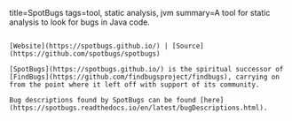 title=SpotBugs
tags=tool, static analysis, jvm
summary=A tool for static analysis to look for bugs in Java code.
~~~~~~

[Website](https://spotbugs.github.io/) | [Source](https://github.com/spotbugs/spotbugs)

[SpotBugs](https://spotbugs.github.io/) is the spiritual successor of [FindBugs](https://github.com/findbugsproject/findbugs), carrying on from the point where it left off with support of its community.

Bug descriptions found by SpotBugs can be found [here](https://spotbugs.readthedocs.io/en/latest/bugDescriptions.html).
